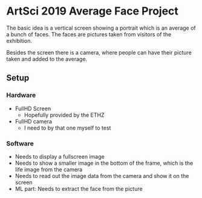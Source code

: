 # ArtSci 2019 Average Face Project

The basic idea is a vertical screen showing a portrait which is an
average of a bunch of faces.  The faces are pictures taken from
visitors of the exhibition.

Besides the screen there is a camera, where people can have their
picture taken and added to the average.

## Setup

### Hardware

- FullHD Screen
  - Hopefully provided by the ETHZ
- FullHD camera
  - I need to by that one myself to test
  
### Software

- Needs to display a fullscreen image
- Needs to show a smaller image in the bottom of the frame, which is
  the life image from the camera
- Needs to read out the image data from the camera and show it on the
  screen
- ML part: Needs to extract the face from the picture
